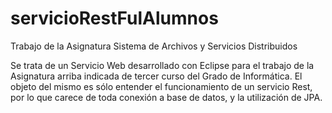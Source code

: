 # servicioRestFulAlumnos
Trabajo de la Asignatura Sistema de Archivos y Servicios Distribuidos

Se trata de un Servicio Web desarrollado con Eclipse para el trabajo de la Asignatura arriba indicada de tercer curso del Grado de Informática.
El objeto del mismo es sólo entender el funcionamiento de un servicio Rest, por lo que carece
de toda conexión a base de datos, y la utilización de JPA.
